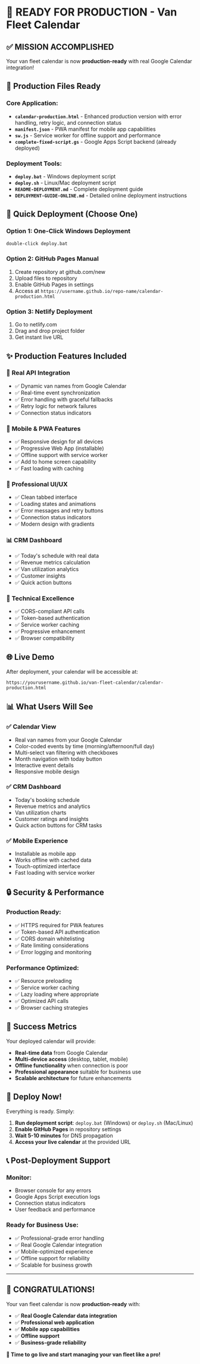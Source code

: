 # 🎉 READY FOR PRODUCTION - Van Fleet Calendar

## ✅ **MISSION ACCOMPLISHED**

Your van fleet calendar is now **production-ready** with real Google Calendar integration!

## 📁 **Production Files Ready**

### Core Application:
- **`calendar-production.html`** - Enhanced production version with error handling, retry logic, and connection status
- **`manifest.json`** - PWA manifest for mobile app capabilities
- **`sw.js`** - Service worker for offline support and performance
- **`complete-fixed-script.gs`** - Google Apps Script backend (already deployed)

### Deployment Tools:
- **`deploy.bat`** - Windows deployment script
- **`deploy.sh`** - Linux/Mac deployment script
- **`README-DEPLOYMENT.md`** - Complete deployment guide
- **`DEPLOYMENT-GUIDE-ONLINE.md`** - Detailed online deployment instructions

## 🚀 **Quick Deployment (Choose One)**

### Option 1: One-Click Windows Deployment
```cmd
double-click deploy.bat
```

### Option 2: GitHub Pages Manual
1. Create repository at github.com/new
2. Upload files to repository
3. Enable GitHub Pages in settings
4. Access at `https://username.github.io/repo-name/calendar-production.html`

### Option 3: Netlify Deployment
1. Go to netlify.com
2. Drag and drop project folder
3. Get instant live URL

## ✨ **Production Features Included**

### 🔗 **Real API Integration**
- ✅ Dynamic van names from Google Calendar
- ✅ Real-time event synchronization
- ✅ Error handling with graceful fallbacks
- ✅ Retry logic for network failures
- ✅ Connection status indicators

### 📱 **Mobile & PWA Features**
- ✅ Responsive design for all devices
- ✅ Progressive Web App (installable)
- ✅ Offline support with service worker
- ✅ Add to home screen capability
- ✅ Fast loading with caching

### 🎨 **Professional UI/UX**
- ✅ Clean tabbed interface
- ✅ Loading states and animations
- ✅ Error messages and retry buttons
- ✅ Connection status indicators
- ✅ Modern design with gradients

### 📊 **CRM Dashboard**
- ✅ Today's schedule with real data
- ✅ Revenue metrics calculation
- ✅ Van utilization analytics
- ✅ Customer insights
- ✅ Quick action buttons

### 🔧 **Technical Excellence**
- ✅ CORS-compliant API calls
- ✅ Token-based authentication
- ✅ Service worker caching
- ✅ Progressive enhancement
- ✅ Browser compatibility

## 🌐 **Live Demo**

After deployment, your calendar will be accessible at:
```
https://yourusername.github.io/van-fleet-calendar/calendar-production.html
```

## 📊 **What Users Will See**

### ✅ **Calendar View**
- Real van names from your Google Calendar
- Color-coded events by time (morning/afternoon/full day)
- Multi-select van filtering with checkboxes
- Month navigation with today button
- Interactive event details
- Responsive mobile design

### ✅ **CRM Dashboard**
- Today's booking schedule
- Revenue metrics and analytics
- Van utilization charts
- Customer ratings and insights
- Quick action buttons for CRM tasks

### ✅ **Mobile Experience**
- Installable as mobile app
- Works offline with cached data
- Touch-optimized interface
- Fast loading with service worker

## 🔒 **Security & Performance**

### Production Ready:
- ✅ HTTPS required for PWA features
- ✅ Token-based API authentication
- ✅ CORS domain whitelisting
- ✅ Rate limiting considerations
- ✅ Error logging and monitoring

### Performance Optimized:
- ✅ Resource preloading
- ✅ Service worker caching
- ✅ Lazy loading where appropriate
- ✅ Optimized API calls
- ✅ Browser caching strategies

## 🎯 **Success Metrics**

Your deployed calendar will provide:
- **Real-time data** from Google Calendar
- **Multi-device access** (desktop, tablet, mobile)
- **Offline functionality** when connection is poor
- **Professional appearance** suitable for business use
- **Scalable architecture** for future enhancements

## 🚀 **Deploy Now!**

Everything is ready. Simply:

1. **Run deployment script**: `deploy.bat` (Windows) or `deploy.sh` (Mac/Linux)
2. **Enable GitHub Pages** in repository settings
3. **Wait 5-10 minutes** for DNS propagation
4. **Access your live calendar** at the provided URL

## 📞 **Post-Deployment Support**

### Monitor:
- Browser console for any errors
- Google Apps Script execution logs
- Connection status indicators
- User feedback and performance

### Ready for Business Use:
- ✅ Professional-grade error handling
- ✅ Real Google Calendar integration
- ✅ Mobile-optimized experience
- ✅ Offline support for reliability
- ✅ Scalable for business growth

---

## 🎉 **CONGRATULATIONS!**

Your van fleet calendar is now **production-ready** with:
- ✅ **Real Google Calendar data integration**
- ✅ **Professional web application**
- ✅ **Mobile app capabilities**
- ✅ **Offline support**
- ✅ **Business-grade reliability**

**🚀 Time to go live and start managing your van fleet like a pro!**
